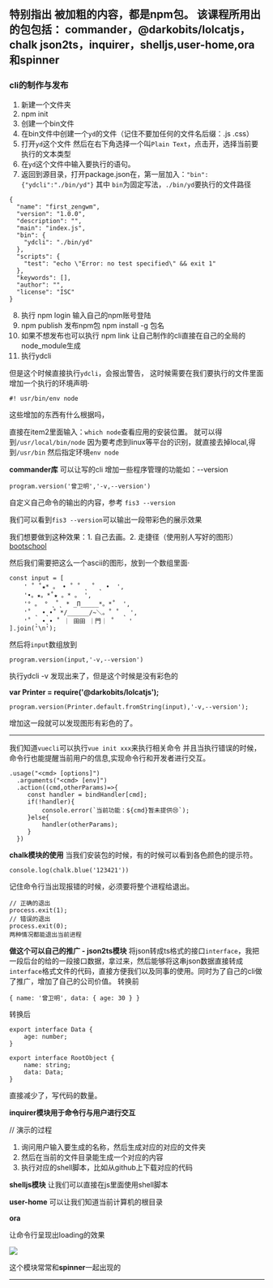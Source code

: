 特别指出 被加粗的内容，都是npm包。
该课程所用出的包包括：
**commander**，**@darkobits/lolcatjs**，**chalk**
**json2ts**，**inquirer**，**shelljs**,**user-home**,**ora和spinner**
-----------

### cli的制作与发布

1. 新建一个文件夹
2. npm init 
3. 创建一个bin文件
4. 在bin文件中创建一个`yd`的文件（记住不要加任何的文件名后缀：.js .css） 
5. 打开`yd`这个文件 然后在右下角选择一个叫`Plain Text`，点击开，选择当前要执行的文本类型
6. 在`yd`这个文件中输入要执行的语句。
7. 返回到源目录，打开package.json在，第一层加入：`"bin":{"ydcli":"./bin/yd"}` 其中 `bin`为固定写法，`./bin/yd`要执行的文件路径
```
{
  "name": "first_zengwm",
  "version": "1.0.0",
  "description": "",
  "main": "index.js",
  "bin": {
    "ydcli": "./bin/yd"
  },
  "scripts": {
    "test": "echo \"Error: no test specified\" && exit 1"
  },
  "keywords": [],
  "author": "",
  "license": "ISC"
}

```
8. 执行 npm login 输入自己的npm账号登陆
9. npm publish 发布npm包 npm install -g 包名
10. 如果不想发布也可以执行 npm link 让自己制作的cli直接在自己的全局的node_module生成
11. 执行ydcli

但是这个时候直接执行`ydcli`，会报出警告，
这时候需要在我们要执行的文件里面增加一个执行的环境声明·
```
#! usr/bin/env node
```
这些增加的东西有什么根据吗，

直接在item2里面输入：`which node`查看应用的安装位置。
就可以得到`/usr/local/bin/node` 因为要考虑到linux等平台的识别，就直接去掉local,得到`/usr/bin` 然后指定环境`env node`

**commander库**
可以让写的cli 增加一些程序管理的功能如：--version

```
program.version('曾卫明','-v,--version')
```
自定义自己命令的输出的内容，参考 `fis3 --version`

我们可以看到`fis3 --version`可以输出一段带彩色的展示效果

我们想要做到这种效果：1. 自己去画。2. 走捷径（使用别人写好的图形）[bootschool](https://www.bootschool.net/ascii-art)

然后我们需要把这么一个ascii的图形，放到一个数组里面·
```
const input = [
    ' ˚ ˚★* 。 • ˚ ˚ ˛ ˚ ˛ •  ',
    '•。★。*˚★ 。* 。 ',
    '° 。 ° ˛˚˛ * _Π_____*。*˚  ',
    '˚ ˛ •˛•˚ */______/~＼。˚ ˚ ˛ ',
    '˚ ˛ •˛• ˚ ｜ 田田 ｜門｜ ˚    '
].join('\n');
```

然后将`input`数组放到

```
program.version(input,'-v,--version')
```
执行ydcli -v
发现出来了，但是这个时候是没有彩色的

**var Printer = require('@darkobits/lolcatjs');**

```
program.version(Printer.default.fromString(input),'-v,--version');
```
增加这一段就可以发现图形有彩色的了。

---
我们知道`vuecli`可以执行`vue init xxx`来执行相关命令
并且当执行错误的时候，命令行也能提醒当前用户的信息,实现命令行和开发者进行交互。

```
.usage("<cmd> [options]")
  .arguments("<cmd> [env]")
  .action((cmd,otherParams)=>{
     const handler = bindHandler[cmd];
     if(!handler){
         console.error(`当前功能：${cmd}暂未提供😢`);
     }else{
         handler(otherParams);
     }
  })
```

**chalk模块的使用**
当我们安装包的时候，有的时候可以看到各色颜色的提示符。

```
console.log(chalk.blue('123421'))
```

记住命令行当出现报错的时候，必须要将整个进程给退出。

```
// 正确的退出
process.exit(1);
// 错误的退出
process.exit(0);
两种情况都能退出当前进程
```

**做这个可以自己的推广 - json2ts模块**
将json转成ts格式的接口`interface`，我把一段后台的给的一段接口数据，拿过来，然后能够将这串json数据直接转成`interface`格式文件的代码，直接方便我们以及同事的使用。同时为了自己的cli做了推广，增加了自己的公司价值。
转换前
```
{ name: '曾卫明', data: { age: 30 } }
```

转换后
```
export interface Data {
	age: number;
}

export interface RootObject {
	name: string;
	data: Data;
}
```
直接减少了，写代码的数量。



**inquirer模块用于命令行与用户进行交互**

// 演示的过程
1. 询问用户输入要生成的名称，然后生成对应的对应的文件夹
2. 然后在当前的文件目录能生成一个对应的内容
3. 执行对应的shell脚本，比如从github上下载对应的代码

**shelljs模块**
让我们可以直接在js里面使用shell脚本

**user-home**
可以让我们知道当前计算机的根目录

**ora**

让命令行呈现出loading的效果

![](https://github.com/4lQuiorrA/FE_Journey/blob/master/image/qianduangongchenghua/oramokuai.png)

这个模块常常和**spinner**一起出现的


-----------